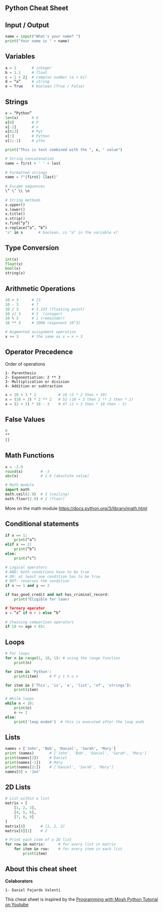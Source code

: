 ## Python Cheat Sheet

## Input / Output
```python
name = input("What's your name? ")
print("Your name is " + name)
```

## Variables
```python
a = 1       # integer
b = 1.1     # float
c = 1 + 2j  # complex number (a + bi)
d = “a”     # string
e = True    # boolean (True / False)
```

## Strings
```python
x = “Python”
len(x)      # 6
x[0]        # P
x[-1]       # n
x[0:3]      # Pyt
x[:]        # Python
x[1:-1]     # ytho

print("This is text combined with the ", x, " value")

# String concatenation
name = first + ' ' + last
 
# Formatted strings
name = f"{first} {last}"
 
# Escape sequences
\” \’ \\ \n
 
# String methods
x.upper()
x.lower()
x.title()
x.strip()
x.find(“p”)
x.replace(“a”, “b”)
"a" in x       # boolean, is "a" in the variable x?
```
## Type Conversion
```python
int(x)  
float(x) 
bool(x) 
string(x)
```
## Arithmetic Operations
```python
10 + 3      # 13
10 - 3      # 7
10 / 3      # 3.333 (floating point)
10 // 3     # 3  (integer)
10 % 3      # 1 (remainder)
10 ** 3     # 1000 (exponent 10^3)

# Augmented assignment operation
x += 3      # the same as x = x + 3 

```
## Operator Precedence
Order of operations

    1- Parenthesis
    2- Exponentiation: 2 ** 3
    3- Multiplication or division
    4- Addition or subtraction

```python
x = 10 + 3 * 2          # 16 (3 * 2 then + 10)
x = (10 + 3) * 2 ** 2   # 52 (10 + 3 then 2 ** 2 then * 2)
x = (2 + 3) * 10 - 3    # 47 (2 + 3 then * 10 then - 3)
```

## False Values
```python
0
“”
[]
```
## Math Functions
```python
x = -2.9
round(x)        # -3
abs(x)          # 2.9 (absolute value)

# Math module
import math
math.ceil(2.9)  # 3 (ceiling)
math.floor(2.9) # 2 (floor)
```
More on the math module https://docs.python.org/3/library/math.html

## Conditional statements
```python
if x == 1:  
    print(“a”)
elif x == 2:  
    print(“b”)
else:   
    print(“c”)

# Logical operators
# AND: both conditions have to be true
# OR: at least one condition has to be true
# NOT: reverses the condition
if x == 1 and y == 2

if has_good_credit and not has_criminal_record:
    print("Eligible for loan)

# Ternary operator 
x = “a” if n > 1 else “b”
 
# Chaining comparison operators
if 18 <= age < 65:
```

## Loops
```python
# For loops
for n in range(1, 10, 1): # using the range function
    print(n)

for item in 'Python':   
    print(item)     # P y t h o n

for item in ['This', 'is', 'a', 'list', 'of', 'strings']:
    print(item)

# While loops
while n < 10: 
    print(n)
    n += 1
else:
    print('loop ended')  # this is executed after the loop ends

```

## Lists
```python
names = ['John', 'Bob', 'Daniel', 'Sarah', 'Mary']
print (names)       # ['John', 'Bob', 'Daniel', 'Sarah', 'Mary']
print(names[2])     # Daniel
print(names[-1])    # Mary
print(names[2:])    # ['Daniel', 'Sarah', 'Mary']
names[0] = 'Jon'
```

## 2D Lists
```python
# List within a list
matrix = [
    [1, 2, 3],
    [4, 5, 6],
    [7, 8, 9]
]
matrix[0]       # [1, 2, 3]
matrix[0][1]    # 2

# Print each item of a 2D list
for row in matrix:      # for every list in matrix
    for item in row:    # for every item in each list
        print(item)
```


## About this cheat sheet

**Colaborators**

    1- Daniel Fajardo Valenti
 
This cheat sheet is inspired by the [Programming with Mosh Python Tutorial on Youtube](https://programmingwithmosh.com/python/python-3-cheat-sheet/)